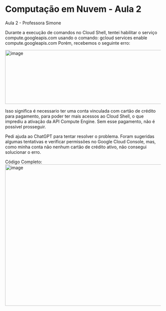# Computação em Nuvem - Aula 2
Aula 2 - Professora Simone

Durante a execução de comandos no Cloud Shell, tentei habilitar o serviço compute.googleapis.com usando o comando:
gcloud services enable compute.googleapis.com
Porém, recebemos o seguinte erro:

<img width="1321" height="174" alt="image" src="https://github.com/user-attachments/assets/c5464519-43bb-4b4b-b9a8-f129d0d6f1cc" />

Isso significa é necessario ter uma conta vinculada com cartão de crédito para pagamento, para poder ter mais acessos ao Cloud Shell, o que imprediu a ativação da API Compute Engine. Sem esse pagamento, não é possível prosseguir.

Pedi ajuda ao ChatGPT para tentar resolver o problema. Foram sugeridas algumas tentativas e verificar permissões no Google Cloud Console, mas, como minha conta não nenhum cartão de crédito ativo, não consegui solucionar o erro.


Código Completo:
<img width="1329" height="456" alt="image" src="https://github.com/user-attachments/assets/ad123bee-decd-4ec7-aad2-4c27c38a2080" />
